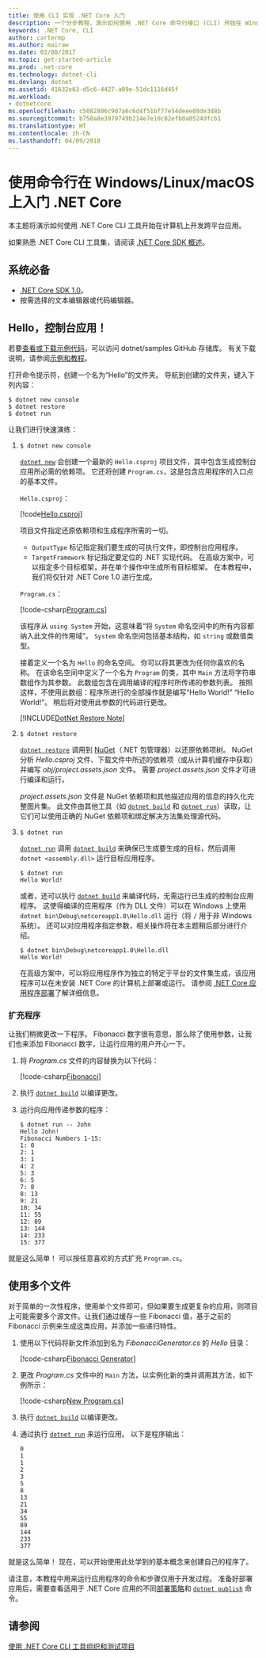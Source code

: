 ```yaml
---
title: 使用 CLI 实现 .NET Core 入门
description: 一个分步教程，演示如何使用 .NET Core 命令行接口 (CLI) 开始在 Windows、Linux 或 macOS 上使用 .NET Core。
keywords: .NET Core, CLI
author: cartermp
ms.author: mairaw
ms.date: 03/08/2017
ms.topic: get-started-article
ms.prod: .net-core
ms.technology: dotnet-cli
ms.devlang: dotnet
ms.assetid: 41632e63-d5c6-4427-a09e-51dc1116d45f
ms.workload:
- dotnetcore
ms.openlocfilehash: c5082806c907a6c6d4f51bf77e54deee08de3d8b
ms.sourcegitcommit: b750a8e3979749b214e7e10c82efb0a0524dfcb1
ms.translationtype: HT
ms.contentlocale: zh-CN
ms.lasthandoff: 04/09/2018
---
```

# <a name="getting-started-with-net-core-on-windowslinuxmacos-using-the-command-line"></a>使用命令行在 Windows/Linux/macOS 上入门 .NET Core

本主题将演示如何使用 .NET Core CLI 工具开始在计算机上开发跨平台应用。

如果熟悉 .NET Core CLI 工具集，请阅读 [.NET Core SDK 概述](../tools/index.md)。

## <a name="prerequisites"></a>系统必备

- [.NET Core SDK 1.0](https://www.microsoft.com/net/download/core)。
- 按需选择的文本编辑器或代码编辑器。

## <a name="hello-console-app"></a>Hello，控制台应用！

若要[查看或下载示例代码](https://github.com/dotnet/samples/tree/master/core/console-apps/HelloMsBuild)，可以访问 dotnet/samples GitHub 存储库。 有关下载说明，请参阅[示例和教程](../../samples-and-tutorials/index.md#viewing-and-downloading-samples)。

打开命令提示符，创建一个名为“Hello”的文件夹。 导航到创建的文件夹，键入下列内容：

```
$ dotnet new console
$ dotnet restore
$ dotnet run
```

让我们进行快速演练：

1. `$ dotnet new console`

   [`dotnet new`](../tools/dotnet-new.md) 会创建一个最新的 `Hello.csproj` 项目文件，其中包含生成控制台应用所必需的依赖项。  它还将创建 `Program.cs`，这是包含应用程序的入口点的基本文件。
   
   `Hello.csproj`：

   [!code[Hello.csproj](../../../samples/core/console-apps/HelloMsBuild/Hello.csproj)]   

   项目文件指定还原依赖项和生成程序所需的一切。

   * `OutputType` 标记指定我们要生成的可执行文件，即控制台应用程序。
   * `TargetFramework` 标记指定要定位的 .NET 实现代码。 在高级方案中，可以指定多个目标框架，并在单个操作中生成所有目标框架。 在本教程中，我们将仅针对 .NET Core 1.0 进行生成。

   `Program.cs`：

   [!code-csharp[Program.cs](../../../samples/core/console-apps/HelloMsBuild/Program.cs)]   

   该程序从 `using System` 开始，这意味着“将 `System` 命名空间中的所有内容都纳入此文件的作用域”。 `System` 命名空间包括基本结构，如 `string` 或数值类型。

   接着定义一个名为 `Hello` 的命名空间。 你可以将其更改为任何你喜欢的名称。 在该命名空间中定义了一个名为 `Program` 的类，其中 `Main` 方法将字符串数组作为其参数。 此数组包含在调用编译的程序时所传递的参数列表。 按照这样，不使用此数组：程序所进行的全部操作就是编写“Hello World!” “Hello World!”。 稍后将对使用此参数的代码进行更改。

   [!INCLUDE[DotNet Restore Note](~/includes/dotnet-restore-note.md)]

2. `$ dotnet restore`

   [`dotnet restore`](../tools/dotnet-restore.md) 调用到 [NuGet](https://www.nuget.org/)（.NET 包管理器）以还原依赖项树。 NuGet 分析 *Hello.csproj* 文件、下载文件中所述的依赖项（或从计算机缓存中获取）并编写 *obj/project.assets.json* 文件。  需要 *project.assets.json* 文件才可进行编译和运行。
   
   *project.assets.json* 文件是 NuGet 依赖项和其他描述应用的信息的持久化完整图片集。  此文件由其他工具（如 [`dotnet build`](../tools/dotnet-build.md) 和 [`dotnet run`](../tools/dotnet-run.md)）读取，让它们可以使用正确的 NuGet 依赖项和绑定解决方法集处理源代码。
   
3. `$ dotnet run`

   [`dotnet run`](../tools/dotnet-run.md) 调用 [`dotnet build`](../tools/dotnet-build.md) 来确保已生成要生成的目标，然后调用 `dotnet <assembly.dll>` 运行目标应用程序。
   
    ```
    $ dotnet run
    Hello World!
    ```

    或者，还可以执行 [`dotnet build`](../tools/dotnet-build.md) 来编译代码，无需运行已生成的控制台应用程序。 这使得编译的应用程序（作为 DLL 文件）可以在 Windows 上使用 `dotnet bin\Debug\netcoreapp1.0\Hello.dll` 运行（将 `/` 用于非 Windows 系统）。 还可以对应用程序指定参数，相关操作将在本主题稍后部分进行介绍。

    ```
    $ dotnet bin\Debug\netcoreapp1.0\Hello.dll
    Hello World!
    ```

    在高级方案中，可以将应用程序作为独立的特定于平台的文件集生成，该应用程序可以在未安装 .NET Core 的计算机上部署或运行。 请参阅 [.NET Core 应用程序部署](../deploying/index.md)了解详细信息。

### <a name="augmenting-the-program"></a>扩充程序

让我们稍微更改一下程序。 Fibonacci 数字很有意思，那么除了使用参数，让我们也来添加 Fibonacci 数字，让运行应用的用户开心一下。

1. 将 *Program.cs* 文件的内容替换为以下代码：

   [!code-csharp[Fibonacci](../../../samples/core/console-apps/fibonacci-msbuild/Program.cs)]   

2. 执行 [`dotnet build`](../tools/dotnet-build.md) 以编译更改。

3. 运行向应用传递参数的程序：

   ```
   $ dotnet run -- John
   Hello John!
   Fibonacci Numbers 1-15:
   1: 0
   2: 1
   3: 1
   4: 2
   5: 3
   6: 5
   7: 8
   8: 13
   9: 21
   10: 34
   11: 55
   12: 89
   13: 144
   14: 233
   15: 377
   ```

就是这么简单！  可以按任意喜欢的方式扩充 `Program.cs`。

## <a name="working-with-multiple-files"></a>使用多个文件

对于简单的一次性程序，使用单个文件即可，但如果要生成更复杂的应用，则项目上可能需要多个源文件。让我们通过缓存一些 Fibonacci 值，基于之前的 Fibonacci 示例来生成这类应用，并添加一些递归特性。 

1. 使用以下代码将新文件添加到名为 *FibonacciGenerator.cs* 的 *Hello* 目录：

   [!code-csharp[Fibonacci Generator](../../../samples/core/console-apps/FibonacciBetterMsBuild/FibonacciGenerator.cs)]   

2. 更改 *Program.cs* 文件中的 `Main` 方法，以实例化新的类并调用其方法，如下例所示：

   [!code-csharp[New Program.cs](../../../samples/core/console-apps/FibonacciBetterMsBuild/Program.cs)]

3. 执行 [`dotnet build`](../tools/dotnet-build.md) 以编译更改。

4. 通过执行 [`dotnet run`](../tools/dotnet-run.md) 来运行应用。 以下是程序输出：

   ```
   0
   1
   1
   2
   3
   5
   8
   13
   21
   34
   55
   89
   144
   233
   377
   ```

就是这么简单！ 现在，可以开始使用此处学到的基本概念来创建自己的程序了。

请注意，本教程中用来运行应用程序的命令和步骤仅用于开发过程。 准备好部署应用后，需要查看适用于 .NET Core 应用的不同[部署策略](../deploying/index.md)和 [`dotnet publish`](../tools/dotnet-publish.md) 命令。

## <a name="see-also"></a>请参阅

[使用 .NET Core CLI 工具组织和测试项目](testing-with-cli.md)
